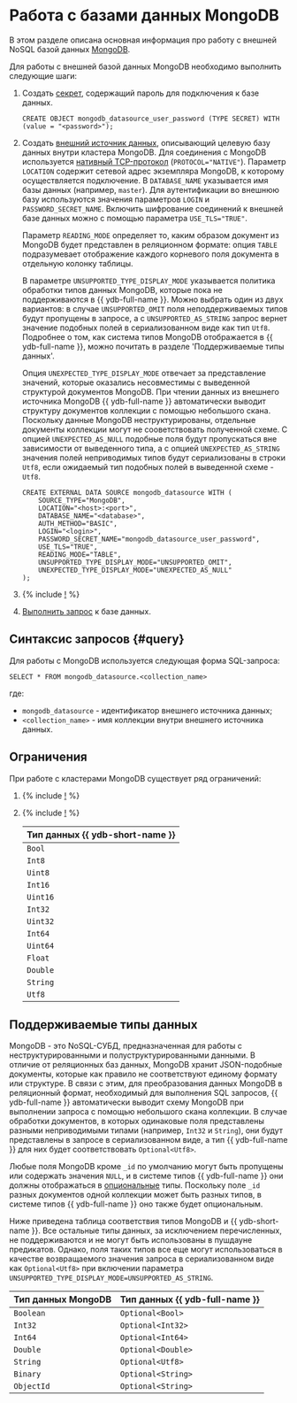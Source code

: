 # Работа с базами данных MongoDB

В этом разделе описана основная информация про работу с внешней NoSQL базой данных [MongoDB](https://www.mongodb.com/).

Для работы с внешней базой данных MongoDB необходимо выполнить следующие шаги:

1. Создать [секрет](../datamodel/secrets.md), содержащий пароль для подключения к базе данных.

    ```yql
    CREATE OBJECT mongodb_datasource_user_password (TYPE SECRET) WITH (value = "<password>");
    ```

1. Создать [внешний источник данных](../datamodel/external_data_source.md), описывающий целевую базу данных внутри кластера MongoDB. Для соединения с MongoDB используется [нативный TCP-протокол](https://www.mongodb.com/docs/manual/reference/mongodb-wire-protocol/) (`PROTOCOL="NATIVE"`). Параметр `LOCATION` содержит сетевой адрес экземпляра MongoDB, к которому осуществляется подключение. В `DATABASE_NAME` указывается имя базы данных (например, `master`). Для аутентификации во внешнюю базу используются значения параметров `LOGIN` и `PASSWORD_SECRET_NAME`. Включить шифрование соединений к внешней базе данных можно с помощью параметра `USE_TLS="TRUE"`.

    Параметр `READING_MODE` определяет то, каким образом документ из MongoDB будет представлен в реляционном формате: опция `TABLE` подразумевает отображение каждого корневого поля документа в отдельную колонку таблицы.

    В параметре `UNSUPPORTED_TYPE_DISPLAY_MODE` указывается политика обработки типов данных MongoDB, которые пока не поддерживаются в {{ ydb-full-name }}. Можно выбрать один из двух вариантов: в случае `UNSUPPORTED_OMIT` поля неподдерживаемых типов будут пропущены в запросе, а с `UNSUPPORTED_AS_STRING` запрос вернет значение подобных полей в сериализованном виде как тип `Utf8`. Подробнее о том, как система типов MongoDB отображается в {{ ydb-full-name }}, можно почитать в разделе 'Поддерживаемые типы данных'.

    Опция `UNEXPECTED_TYPE_DISPLAY_MODE` отвечает за представление значений, которые оказались несовместимы с выведенной структурой документов MongoDB. При чтении данных из внешнего источника MongoDB {{ ydb-full-name }} автоматически выводит структуру документов коллекции с помощью небольшого скана. Поскольку данные MongoDB неструктурированы, отдельные документы коллекции могут не сооветствовать полученной схеме. С опцией `UNEXPECTED_AS_NULL` подобные поля будут пропускаться вне зависимости от выведенного типа, а с опцией `UNEXPECTED_AS_STRING` значения полей неприводимых типов будут сериализованы в строки `Utf8`, если ожидаемый тип подобных полей в выведенной схеме - `Utf8`.

    ```yql
    CREATE EXTERNAL DATA SOURCE mongodb_datasource WITH (
        SOURCE_TYPE="MongoDB",
        LOCATION="<host>:<port>",
        DATABASE_NAME="<database>",
        AUTH_METHOD="BASIC",
        LOGIN="<login>",
        PASSWORD_SECRET_NAME="mongodb_datasource_user_password",
        USE_TLS="TRUE",
        READING_MODE="TABLE",
        UNSUPPORTED_TYPE_DISPLAY_MODE="UNSUPPORTED_OMIT",
        UNEXPECTED_TYPE_DISPLAY_MODE="UNEXPECTED_AS_NULL"
    );
    ```

1. {% include [!](_includes/connector_deployment.md) %}
1. [Выполнить запрос](#query) к базе данных.

## Синтаксис запросов {#query}

Для работы с MongoDB используется следующая форма SQL-запроса:

```yql
SELECT * FROM mongodb_datasource.<collection_name>
```

где:

- `mongodb_datasource` - идентификатор внешнего источника данных;
- `<collection_name>` - имя коллекции внутри внешнего источника данных.

## Ограничения

При работе с кластерами MongoDB существует ряд ограничений:

1. {% include [!](_includes/supported_requests.md) %}
1. {% include [!](_includes/predicate_pushdown.md) %}

    |Тип данных {{ ydb-short-name }}|
    |----|
    |`Bool`|
    |`Int8`|
    |`Uint8`|
    |`Int16`|
    |`Uint16`|
    |`Int32`|
    |`Uint32`|
    |`Int64`|
    |`Uint64`|
    |`Float`|
    |`Double`|
    |`String`|
    |`Utf8`|

## Поддерживаемые типы данных

MongoDB - это NoSQL-СУБД, предназначенная для работы с неструктурированными и полуструктурированными данными. В отличие от реляционных баз данных, MongoDB хранит JSON-подобные документы, которые как правило не соответствуют единому формату или структуре. В связи с этим, для преобразования данных MongoDB в реляционный формат, необходимый для выполнения SQL запросов, {{ ydb-full-name }} автоматически выводит схему MongoDB при выполнении запроса с помощью небольшого скана коллекции. В случае обработки документов, в которых одинаковые поля представлены разными неприводимыми типами (например, `Int32` и `String`), они будут представлены в запросе в сериализованном виде, а тип {{ ydb-full-name }} для них будет соответствовать `Optional<Utf8>`.

Любые поля MongoDB кроме `_id` по умолчанию могут быть пропущены или содержать значения `NULL`, и в системе типов {{ ydb-full-name }} они должны отображаться в [опциональные](../../yql/reference/types/optional.md) типы. Поскольку поле `_id` разных документов одной коллекции может быть разных типов, в системе типов {{ ydb-full-name }} оно также будет опциональным.

Ниже приведена таблица соответствия типов MongoDB и {{ ydb-short-name }}. Все остальные типы данных, за исключением перечисленных, не поддерживаются и не могут быть использованы в пушдауне предикатов. Однако, поля таких типов все еще могут использоваться в качестве возвращаемого значения запроса в сериализованном виде как `Optional<Utf8>` при включении параметра `UNSUPPORTED_TYPE_DISPLAY_MODE=UNSUPPORTED_AS_STRING`.

|Тип данных MongoDB|Тип данных {{ ydb-full-name }}
|---|---|
|`Boolean`|`Optional<Bool>`|
|`Int32`|`Optional<Int32>`|
|`Int64`|`Optional<Int64>`|
|`Double`|`Optional<Double>`|
|`String`|`Optional<Utf8>`|
|`Binary`|`Optional<String>`|
|`ObjectId`|`Optional<String>`|
